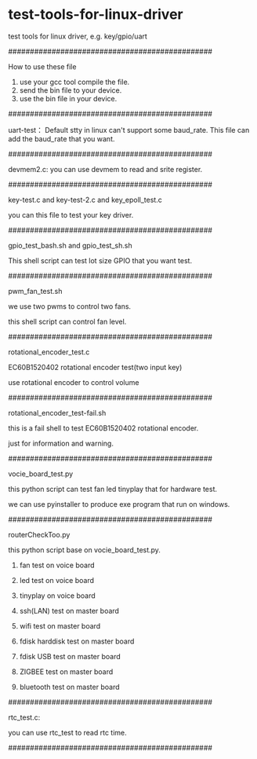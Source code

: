 # test-tools-for-linux-driver
test tools for linux driver, e.g. key/gpio/uart 

###############################################

How to use these file 

1. use your gcc tool compile the file.
2. send the bin file to your device.
3. use the bin file in your device.


###############################################

uart-test：
Default stty in linux can't support some baud_rate.
This file can add the baud_rate that you want.

###############################################

devmem2.c:
you can use devmem to read and srite register.

###############################################

key-test.c and key-test-2.c and key_epoll_test.c

you can this file to test your key driver.

###############################################

gpio_test_bash.sh and gpio_test_sh.sh

This shell script can test lot size GPIO that you want test.

###############################################

pwm_fan_test.sh

we use two pwms to control two fans.
 
this shell script can control fan level.
 
###############################################

rotational_encoder_test.c

EC60B1520402 rotational encoder test(two input key)

use rotational encoder to control volume

###############################################

rotational_encoder_test-fail.sh

this is a fail shell to test EC60B1520402 rotational encoder.

just for information and warning.

###############################################

vocie_board_test.py

this python script can test fan led tinyplay that for hardware test.

we can use pyinstaller to produce exe program that run on windows.

###############################################

routerCheckToo.py

this python script base on vocie_board_test.py.

1. fan test on voice board

2. led test on voice board

3. tinyplay on voice board

4. ssh(LAN) test on master board

5. wifi test on master board

6. fdisk harddisk test on master board

7. fdisk USB test on master board

8. ZIGBEE test on master board

9. bluetooth test on master board

###############################################

rtc_test.c:

you can use rtc_test to read rtc time.

###############################################









